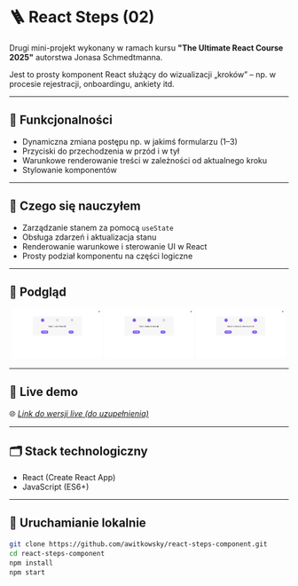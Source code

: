 # 🪜 React Steps (02)

Drugi mini-projekt wykonany w ramach kursu **"The Ultimate React Course 2025"** autorstwa Jonasa Schmedtmanna.

Jest to prosty komponent React służący do wizualizacji „kroków” – np. w procesie rejestracji, onboardingu, ankiety itd.

---

## 🔧 Funkcjonalności

- Dynamiczna zmiana postępu np. w jakimś formularzu (1–3)
- Przyciski do przechodzenia w przód i w tył
- Warunkowe renderowanie treści w zależności od aktualnego kroku
- Stylowanie komponentów

---

## 🧠 Czego się nauczyłem

- Zarządzanie stanem za pomocą `useState`
- Obsługa zdarzeń i aktualizacja stanu
- Renderowanie warunkowe i sterowanie UI w React
- Prosty podział komponentu na części logiczne

---

## 📸 Podgląd

<p align="center">
  <img src="screenshots/ss_1.jpg" width="32%" />
  <img src="screenshots/ss_2.jpg" width="32%" />
  <img src="screenshots/ss_3.jpg" width="32%" />
</p>

---

## 🚀 Live demo

🌐 [*Link do wersji live (do uzupełnienia)*](https://awitkowsky-react-steps-component.netlify.app/)

---

## 🗂️ Stack technologiczny

- React (Create React App)
- JavaScript (ES6+)

---

## 📁 Uruchamianie lokalnie

```bash
git clone https://github.com/awitkowsky/react-steps-component.git
cd react-steps-component
npm install
npm start

